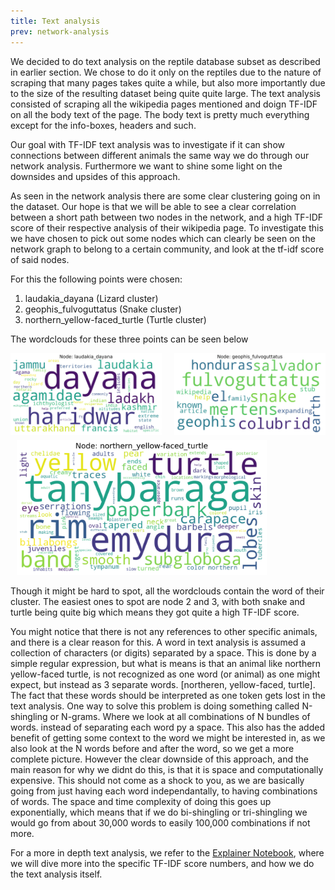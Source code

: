```yaml
---
title: Text analysis
prev: network-analysis
---
```


We decided to do text analysis on the reptile database subset as described in earlier section. We chose to do it only on the reptiles due to the nature of scraping that many pages takes quite a while, but also more importantly due to the size of the resulting dataset being quite quite large. The text analysis consisted of scraping all the wikipedia pages mentioned and doign TF-IDF on all the body text of the page. The body text is pretty much everything except for the info-boxes, headers and such.

Our goal with TF-IDF text analysis was to investigate if it can show connections between different animals the same way we do through our network analysis. Furthermore we want to shine some light on the downsides and upsides of this approach.


As seen in the network analysis there are some clear clustering going on in the dataset. Our hope is that we will be able to see a clear correlation between a short path between two nodes in the network, and a high TF-IDF score of their respective analysis of their wikipedia page. To investigate this we have chosen to pick out some nodes which can clearly be seen on the network graph to belong to a certain community, and look at the tf-idf score of said nodes.

For this the following points were chosen:
1. laudakia_dayana (Lizard cluster)
2. geophis_fulvoguttatus (Snake cluster)
3. northern_yellow-faced_turtle (Turtle cluster)

The wordclouds for these three points can be seen below

<div style="display:flex;margin-bottom:5px;">
     <div style="flex:1;padding-right:10px;">
          <img src="/images/laudakia_dayana_wordcloud.png" width="400"/>
     </div>
     <div style="flex:1;padding-left:10px;">
          <img src="/images/geophis_fulvoguttatus_wordcloud.png" width="400"/>
     </div>
</div>
<div style="display:flex">
     <div style="flex:1;padding-left:10px;">
          <img src="/images/northern_yellow-faced_turtle_wordcloud.png" width="400"/>
     </div>
     <!-- <div style="flex:1;padding-left:10px;">
          <img src="/images/geophis_fulvoguttatus_wordcloud.png" width="300"/>
     </div> -->
</div>

Though it might be hard to spot, all the wordclouds contain the word of their cluster. The easiest ones to spot are node 2 and 3, with both snake and turtle being quite big which means they got quite a high TF-IDF score.

You might notice that there is not any references to other specific animals, and there is a clear reason for this. A word in text analysis is assumed a collection of characters (or digits) separated by a space. This is done by a simple regular expression, but what is means is that an animal like northern yellow-faced turtle, is not recognized as one word (or animal) as one might expect, but instead as 3 separate words. [northeren, yellow-faced, turtle]. The fact that these words should be interpreted as one token gets lost in the text analysis. One way to solve this problem is doing something called N-shingling or N-grams. Where we look at all combinations of N bundles of words. instead of separating each word py a space. This also has the added benefit of getting some context to the word we might be interested in, as we also look at the N words before and after the word, so we get a more complete picture. However the clear downside of this approach, and the main reason for why we didnt do this, is that it is space and computationally expensive. This should not come as a shock to you, as we are basically going from just having each word independantally, to having combinations of words. The space and time complexity of doing this goes up exponentially, which means that if we do bi-shingling or tri-shingling we would go from about 30,000 words to easily 100,000 combinations if not more.


For a more in depth text analysis, we refer to the [Explainer Notebook](../explainer-notebook.html), where we will dive more into the specific TF-IDF score numbers, and how we do the text analysis itself.


